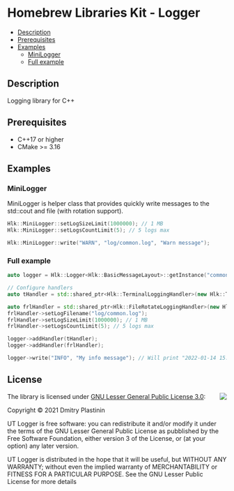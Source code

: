 # Homebrew Libraries Kit - Logger

- [Description](#description)
- [Prerequisites](#prerequisites)
- [Examples](#examples)
    - [MiniLogger](#minilogger)
    - [Full example](#full-example)

## Description

Logging library for C++

## Prerequisites

- C++17 or higher
- CMake >= 3.16

## Examples

### MiniLogger

MiniLogger is helper class that provides quickly write messages to the std::cout and file (with rotation support).

```cpp
Hlk::MiniLogger::setLogSizeLimit(1000000); // 1 MB
Hlk::MiniLogger::setLogsCountLimit(5); // 5 logs max

Hlk::MiniLogger::write("WARN", "log/common.log", "Warn message");
```

### Full example

```cpp
auto logger = Hlk::Logger<Hlk::BasicMessageLayout>::getInstance("common");

// Configure handlers
auto tHandler = std::shared_ptr<Hlk::TerminalLoggingHandler>(new Hlk::TerminalLoggingHandler());

auto frlHandler = std::shared_ptr<Hlk::FileRotateLoggingHandler>(new Hlk::FileRotateLoggingHandler());
frlHandler->setLogFilename("log/common.log");
frlHandler->setLogSizeLimit(1000000); // 1 MB
frlHandler->setLogsCountLimit(5); // 5 logs max

logger->addHandler(tHandler);
logger->addHandler(frlHandler);

logger->write("INFO", "My info message"); // Will print "2022-01-14 15:04:30 [INFO] - My info message" on the console
```

## License
<img align="right" src="https://www.gnu.org/graphics/lgplv3-with-text-154x68.png">

The library is licensed under [GNU Lesser General Public License 3.0](https://www.gnu.org/licenses/lgpl-3.0.txt):

Copyright © 2021 Dmitry Plastinin

UT Logger is free software: you can redistribute it and/or modify it under the terms of the GNU Lesser General Public License as pubblished by the Free Software Foundation, either version 3 of the License, or (at your option) any later version.

UT Logger is distributed in the hope that it will be useful, but WITHOUT ANY WARRANTY; without even the implied warranty of MERCHANTABILITY or FITNESS FOR A PARTICULAR PURPOSE. See the GNU Lesser Public License for more details